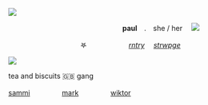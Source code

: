 ![](https://files.catbox.moe/tqcm0g.png)

　　　　　　　　　　　　　　　　 **paul**　.　she / her　  ![](https://gifs.crd.co/assets/images/gallery25/ec0b2ee7.png?v=ef433a6f)

　　    　　　　　　　　𖤐　　　　　　[*rntry*](https://rentry.co/paul)     　[*strwpge*](https://wein.straw.page/)
              
 ![](https://i.postimg.cc/prGzr7PX/space.png)
             
tea and biscuits 🇬🇧 gang

[sammi](https://github.com/prideduo) 　　    　　[mark](https://github.com/SP0KEISHERE) 　　    　　[wiktor](https://github.com/CLOWNPlERCE)
